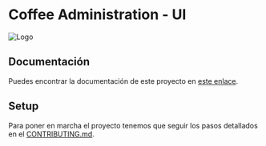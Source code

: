 # Coffee Administration - UI

![Logo](./docs/logo.png)

## Documentación

Puedes encontrar la documentación de este proyecto en [este enlace](https://docs.google.com/document/d/1ne152q8Vg_9hdnwZPcEOorg_wm3GvaQfYOpAnba8Zks/edit?usp=sharing).

## Setup

Para poner en marcha el proyecto tenemos que seguir los pasos detallados en el [CONTRIBUTING.md](CONTRIBUTING.MD).
